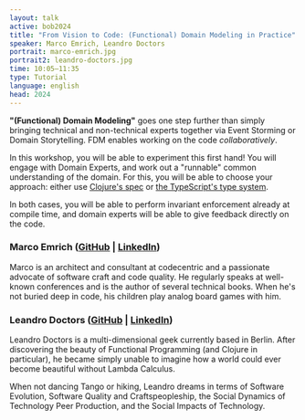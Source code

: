 ```yaml
---
layout: talk
active: bob2024
title: "From Vision to Code: (Functional) Domain Modeling in Practice"
speaker: Marco Emrich, Leandro Doctors
portrait: marco-emrich.jpg
portrait2: leandro-doctors.jpg
time: 10:05–11:35
type: Tutorial
language: english
head: 2024
---
```


**"(Functional) Domain Modeling"** goes one step further than simply bringing
technical and non-technical experts together via Event Storming or Domain
Storytelling. FDM enables working on the code *collaboratively*.

In this workshop, you will be able to experiment this first hand! You will
engage with Domain Experts, and work out a "runnable" common understanding of
the domain. For this, you will be able to choose your approach: either use
[Clojure's spec](https://clojure.org/guides/spec) or [the TypeScript's type
system](https://www.typescriptlang.org/docs/handbook/2/everyday-types.html).

In both cases, you will be able to perform invariant enforcement already at
compile time, and domain experts will be able to give feedback directly on the
code.

### Marco Emrich ([GitHub](https://github.com/marcoemrich) | [LinkedIn](https://www.linkedin.com/in/marco-emrich-47485388/))

Marco is an architect and consultant at codecentric and a passionate
advocate of software craft and code quality. He regularly speaks at
well-known conferences and is the author of several technical books.
When he's not buried deep in code, his children play analog board
games with him.

### Leandro Doctors ([GitHub](https://github.com/allentiak) | [LinkedIn](https://linkedin.com/in/leandrodoctors))

Leandro Doctors is a multi-dimensional geek currently based in Berlin. After
discovering the beauty of Functional Programming (and Clojure in particular), he
became simply unable to imagine how a world could ever become beautiful without
Lambda Calculus.

When not dancing Tango or hiking, Leandro dreams in terms of Software Evolution,
Software Quality and Craftspeopleship, the Social Dynamics of Technology Peer
Production, and the Social Impacts of Technology.
